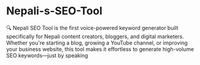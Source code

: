 # Nepali-s-SEO-Tool
🔍 Nepali SEO Tool is the first voice-powered keyword generator built specifically for Nepali content creators, bloggers, and digital marketers. Whether you're starting a blog, growing a YouTube channel, or improving your business website, this tool makes it effortless to generate high-volume SEO keywords—just by speaking
